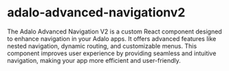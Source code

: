 # adalo-advanced-navigationv2
The Adalo Advanced Navigation V2 is a custom React component designed to enhance navigation in your Adalo apps. It offers advanced features like nested navigation, dynamic routing, and customizable menus. This component improves user experience by providing seamless and intuitive navigation, making your app more efficient and user-friendly.
